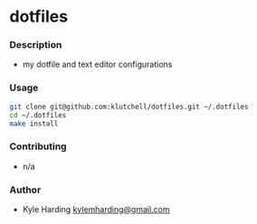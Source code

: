 # dotfiles #

### Description ###

* my dotfile and text editor configurations

### Usage ###

```bash
git clone git@github.com:klutchell/dotfiles.git ~/.dotfiles
cd ~/.dotfiles
make install
```

### Contributing ###

* n/a

### Author ###

* Kyle Harding <kylemharding@gmail.com>
